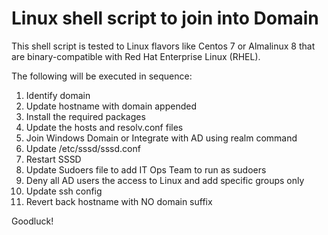 # Linux shell script to join into Domain

This shell script is tested to Linux flavors like Centos 7 or Almalinux 8 that are binary-compatible with Red Hat Enterprise Linux (RHEL).

The following will be executed in sequence:

1. Identify domain
2. Update hostname with domain appended
3. Install the required packages
4. Update the hosts and resolv.conf files
5. Join Windows Domain or Integrate with AD using realm command
6. Update /etc/sssd/sssd.conf
7. Restart SSSD
8. Update Sudoers file to add IT Ops Team to run as sudoers
9. Deny all AD users the access to Linux and add specific groups only
10. Update ssh config
11. Revert back hostname with NO domain suffix

Goodluck!

